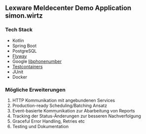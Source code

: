 ## Lexware Meldecenter Demo Application simon.wirtz

### Tech Stack
- Kotlin
- Spring Boot
- PostgreSQL
- [Flyway](https://github.com/flyway/flyway)
- Google [libphonenumber](https://github.com/google/libphonenumber?tab=readme-ov-file)
- [Testcontainers](https://testcontainers.com/)
- JUnit
- Docker


### Mögliche Erweiterungen

1. HTTP Kommunikation mit angebundenen Services
2. Production-ready Scheduling/Batching Ansatz
3. Event-basierte Kommunikation zur Abarbeitung von Reports
4. Tracking der Status-Änderungen zur besseren Nachverfolgung
5. Graceful Error Handling, Retries etc
5. Testing und Dokumentation
